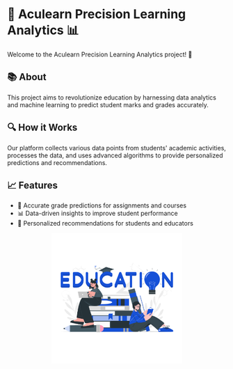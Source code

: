 <!DOCTYPE html>
<html>
<head>
    <title>Aculearn Precision Learning Analytics</title>
</head>
<body>
    <h1>📘 Aculearn Precision Learning Analytics 📊</h1>
    <p>Welcome to the Aculearn Precision Learning Analytics project! 🚀</p>
    <h2>📚 About</h2>
    <p>This project aims to revolutionize education by harnessing data analytics and machine learning to predict student marks and grades accurately.</p>
    <h2>🔍 How it Works</h2>
    <p>Our platform collects various data points from students' academic activities, processes the data, and uses advanced algorithms to provide personalized predictions and recommendations.</p>
    <h2>📈 Features</h2>
    <ul>
        <li>🎯 Accurate grade predictions for assignments and courses</li>
        <li>📊 Data-driven insights to improve student performance</li>
        <li>👥 Personalized recommendations for students and educators</li>
    </ul>
    <div style="text-align: center;">
        <img src="aculearn.png" alt="Aculearn Logo" width="300">
    </div>
</body>
</html>

